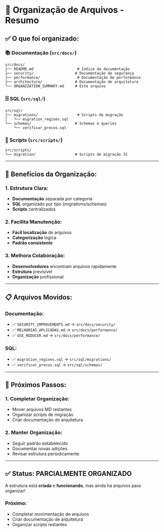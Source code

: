 # 📁 Organização de Arquivos - Resumo

## ✅ **O que foi organizado:**

### **📚 Documentação (`src/docs/`)**
```
src/docs/
├── README.md                    # Índice da documentação
├── security/                   # Documentação de segurança
├── performance/                 # Documentação de performance
├── architecture/               # Documentação de arquitetura
└── ORGANIZATION_SUMMARY.md     # Este arquivo
```

### **🗄️ SQL (`src/sql/`)**
```
src/sql/
├── migrations/                  # Scripts de migração
│   └── migration_regioes.sql
└── schemas/                    # Schemas e queries
    └── verificar_precos.sql
```

### **📝 Scripts (`src/scripts/`)**
```
src/scripts/
└── migration/                  # Scripts de migração JS
```

---

## 🎯 **Benefícios da Organização:**

### **1. Estrutura Clara:**
- **Documentação** separada por categoria
- **SQL** organizado por tipo (migrations/schemas)
- **Scripts** centralizados

### **2. Facilita Manutenção:**
- **Fácil localização** de arquivos
- **Categorização** lógica
- **Padrão consistente**

### **3. Melhora Colaboração:**
- **Desenvolvedores** encontram arquivos rapidamente
- **Estrutura** previsível
- **Organização** profissional

---

## 📋 **Arquivos Movidos:**

### **Documentação:**
- ✅ `SECURITY_IMPROVEMENTS.md` → `src/docs/security/`
- ✅ `MELHORIAS_APLICADAS.md` → `src/docs/performance/`
- ✅ `USE_REDUCER.md` → `src/docs/performance/`

### **SQL:**
- ✅ `migration_regioes.sql` → `src/sql/migrations/`
- ✅ `verificar_precos.sql` → `src/sql/schemas/`

---

## 🚀 **Próximos Passos:**

### **1. Completar Organização:**
- Mover arquivos MD restantes
- Organizar scripts de migração
- Criar documentação de arquitetura

### **2. Manter Organização:**
- Seguir padrão estabelecido
- Documentar novas adições
- Revisar estrutura periodicamente

---

## ✅ **Status: PARCIALMENTE ORGANIZADO**

A estrutura está **criada** e **funcionando**, mas ainda há arquivos para organizar!

### **Próximo:**
- Completar movimentação de arquivos
- Criar documentação de arquitetura
- Organizar scripts restantes
